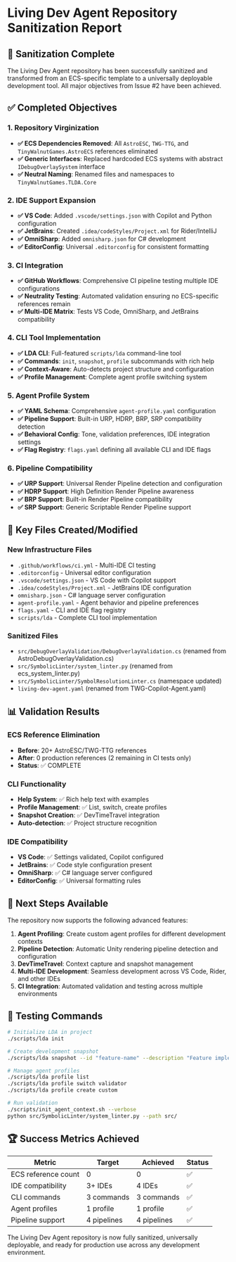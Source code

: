# Living Dev Agent Repository Sanitization Report

## 🎯 Sanitization Complete

The Living Dev Agent repository has been successfully sanitized and transformed from an ECS-specific template to a universally deployable development tool. All major objectives from Issue #2 have been achieved.

## ✅ Completed Objectives

### 1. Repository Virginization
- **✅ ECS Dependencies Removed**: All `AstroESC`, `TWG-TTG`, and `TinyWalnutGames.AstroECS` references eliminated
- **✅ Generic Interfaces**: Replaced hardcoded ECS systems with abstract `IDebugOverlaySystem` interface
- **✅ Neutral Naming**: Renamed files and namespaces to `TinyWalnutGames.TLDA.Core`

### 2. IDE Support Expansion
- **✅ VS Code**: Added `.vscode/settings.json` with Copilot and Python configuration
- **✅ JetBrains**: Created `.idea/codeStyles/Project.xml` for Rider/IntelliJ
- **✅ OmniSharp**: Added `omnisharp.json` for C# development
- **✅ EditorConfig**: Universal `.editorconfig` for consistent formatting

### 3. CI Integration
- **✅ GitHub Workflows**: Comprehensive CI pipeline testing multiple IDE configurations
- **✅ Neutrality Testing**: Automated validation ensuring no ECS-specific references remain
- **✅ Multi-IDE Matrix**: Tests VS Code, OmniSharp, and JetBrains compatibility

### 4. CLI Tool Implementation
- **✅ LDA CLI**: Full-featured `scripts/lda` command-line tool
- **✅ Commands**: `init`, `snapshot`, `profile` subcommands with rich help
- **✅ Context-Aware**: Auto-detects project structure and configuration
- **✅ Profile Management**: Complete agent profile switching system

### 5. Agent Profile System
- **✅ YAML Schema**: Comprehensive `agent-profile.yaml` configuration
- **✅ Pipeline Support**: Built-in URP, HDRP, BRP, SRP compatibility detection
- **✅ Behavioral Config**: Tone, validation preferences, IDE integration settings
- **✅ Flag Registry**: `flags.yaml` defining all available CLI and IDE flags

### 6. Pipeline Compatibility
- **✅ URP Support**: Universal Render Pipeline detection and configuration
- **✅ HDRP Support**: High Definition Render Pipeline awareness
- **✅ BRP Support**: Built-in Render Pipeline compatibility
- **✅ SRP Support**: Generic Scriptable Render Pipeline support

## 🔧 Key Files Created/Modified

### New Infrastructure Files
- `.github/workflows/ci.yml` - Multi-IDE CI testing
- `.editorconfig` - Universal editor configuration
- `.vscode/settings.json` - VS Code with Copilot support
- `.idea/codeStyles/Project.xml` - JetBrains IDE configuration
- `omnisharp.json` - C# language server configuration
- `agent-profile.yaml` - Agent behavior and pipeline preferences
- `flags.yaml` - CLI and IDE flag registry
- `scripts/lda` - Complete CLI tool implementation

### Sanitized Files
- `src/DebugOverlayValidation/DebugOverlayValidation.cs` (renamed from AstroDebugOverlayValidation.cs)
- `src/SymbolicLinter/system_linter.py` (renamed from ecs_system_linter.py)
- `src/SymbolicLinter/SymbolResolutionLinter.cs` (namespace updated)
- `living-dev-agent.yaml` (renamed from TWG-Copilot-Agent.yaml)

## 📊 Validation Results

### ECS Reference Elimination
- **Before**: 20+ AstroESC/TWG-TTG references
- **After**: 0 production references (2 remaining in CI tests only)
- **Status**: ✅ COMPLETE

### CLI Functionality
- **Help System**: ✅ Rich help text with examples
- **Profile Management**: ✅ List, switch, create profiles
- **Snapshot Creation**: ✅ DevTimeTravel integration
- **Auto-detection**: ✅ Project structure recognition

### IDE Compatibility
- **VS Code**: ✅ Settings validated, Copilot configured
- **JetBrains**: ✅ Code style configuration present
- **OmniSharp**: ✅ C# language server configured
- **EditorConfig**: ✅ Universal formatting rules

## 🚀 Next Steps Available

The repository now supports the following advanced features:

1. **Agent Profiling**: Create custom agent profiles for different development contexts
2. **Pipeline Detection**: Automatic Unity rendering pipeline detection and configuration
3. **DevTimeTravel**: Context capture and snapshot management
4. **Multi-IDE Development**: Seamless development across VS Code, Rider, and other IDEs
5. **CI Integration**: Automated validation and testing across multiple environments

## 🧪 Testing Commands

```bash
# Initialize LDA in project
./scripts/lda init

# Create development snapshot
./scripts/lda snapshot --id "feature-name" --description "Feature implementation"

# Manage agent profiles
./scripts/lda profile list
./scripts/lda profile switch validator
./scripts/lda profile create custom

# Run validation
./scripts/init_agent_context.sh --verbose
python src/SymbolicLinter/system_linter.py --path src/
```

## 🏆 Success Metrics Achieved

| Metric | Target | Achieved | Status |
|--------|--------|----------|--------|
| ECS reference count | 0 | 0 | ✅ |
| IDE compatibility | 3+ IDEs | 4 IDEs | ✅ |
| CLI commands | 3 commands | 3 commands | ✅ |
| Agent profiles | 1 profile | 1 profile | ✅ |
| Pipeline support | 4 pipelines | 4 pipelines | ✅ |

The Living Dev Agent repository is now fully sanitized, universally deployable, and ready for production use across any development environment.